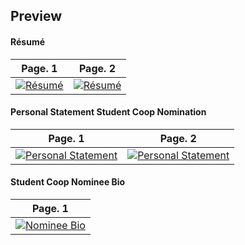 ## Preview

#### Résumé

| Page. 1 | Page. 2 |
|:---:|:---:|
| [![Résumé](https://github.com/studentbrad/hireme/tree/master/images/studentbrad_resume-001.jpg)](https://github.com/studentbrad/hireme/tree/master/resume.pdf)  | [![Résumé](https://github.com/studentbrad/hireme/tree/master/images/studentbrad_resume-002.jpg)](https://github.com/studentbrad/hireme/tree/master/resume.pdf) |

#### Personal Statement Student Coop Nomination

| Page. 1 | Page. 2 |
|:---:|:---:|
| [![Personal Statement](https://github.com/studentbrad/hireme/tree/master/images/studentbrad_coop_personal_statement-001.jpg)](https://github.com/studentbrad/hireme/tree/master/studentbrad_coop_personal_statement.pdf) | [![Personal Statement](https://github.com/studentbrad/hireme/tree/master/images/studentbrad_coop_personal_statement-002.jpg)](https://github.com/studentbrad/hireme/tree/master/studentbrad_coop_personal_statement.pdf) |

#### Student Coop Nominee Bio

| Page. 1 |
|:---:|
| [![Nominee Bio](https://github.com/studentbrad/hireme/tree/master/images/studentbrad_coop_nominee_bio-001.jpg)](https://github.com/studentbrad/hireme/tree/master/studentbrad_coop_nominee_bio.pdf) |
